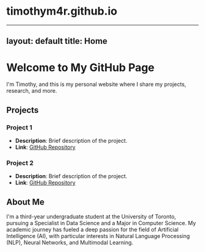 # timothym4r.github.io

---
layout: default
title: Home
---

# Welcome to My GitHub Page

I'm Timothy, and this is my personal website where I share my projects, research, and more.

## Projects

### Project 1
- **Description**: Brief description of the project.
- **Link**: [GitHub Repository](https://github.com/<username>/project1)

### Project 2
- **Description**: Brief description of the project.
- **Link**: [GitHub Repository](https://github.com/<username>/project2)

## About Me

I'm a third-year undergraduate student at the University of Toronto, pursuing a Specialist in Data Science and a Major in Computer Science. My academic journey has fueled a deep passion for the field of Artificial Intelligence (AI), with particular interests in Natural Language Processing (NLP), Neural Networks, and Multimodal Learning.
